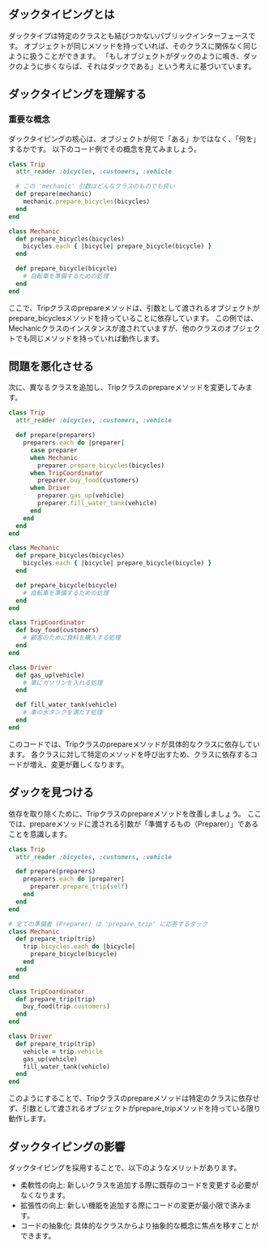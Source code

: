 ## ダックタイピングとは

ダックタイプは特定のクラスとも結びつかないパブリックインターフェースです。
オブジェクトが同じメソッドを持っていれば、そのクラスに関係なく同じように扱うことができます。
「もしオブジェクトがダックのように鳴き、ダックのように歩くならば、それはダックである」という考えに基づいています。

## ダックタイピングを理解する

### 重要な概念

ダックタイピングの核心は、オブジェクトが何で「ある」かではなく、「何を」するかです。
以下のコード例でその概念を見てみましょう。

```ruby
class Trip
  attr_reader :bicycles, :customers, :vehicle

  # この 'mechanic' 引数はどんなクラスのものでも良い
  def prepare(mechanic)
    mechanic.prepare_bicycles(bicycles)
  end
end

class Mechanic
  def prepare_bicycles(bicycles)
    bicycles.each { |bicycle| prepare_bicycle(bicycle) }
  end

  def prepare_bicycle(bicycle)
    # 自転車を準備するための処理
  end
end
```

ここで、Tripクラスのprepareメソッドは、引数として渡されるオブジェクトがprepare_bicyclesメソッドを持っていることに依存しています。
この例では、Mechanicクラスのインスタンスが渡されていますが、他のクラスのオブジェクトでも同じメソッドを持っていれば動作します。

## 問題を悪化させる
次に、異なるクラスを追加し、Tripクラスのprepareメソッドを変更してみます。

```ruby
class Trip
  attr_reader :bicycles, :customers, :vehicle

  def prepare(preparers)
    preparers.each do |preparer|
      case preparer
      when Mechanic
        preparer.prepare_bicycles(bicycles)
      when TripCoordinator
        preparer.buy_food(customers)
      when Driver
        preparer.gas_up(vehicle)
        preparer.fill_water_tank(vehicle)
      end
    end
  end
end

class Mechanic
  def prepare_bicycles(bicycles)
    bicycles.each { |bicycle| prepare_bicycle(bicycle) }
  end

  def prepare_bicycle(bicycle)
    # 自転車を準備するための処理
  end
end

class TripCoordinator
  def buy_food(customers)
    # 顧客のために食料を購入する処理
  end
end

class Driver
  def gas_up(vehicle)
    # 車にガソリンを入れる処理
  end

  def fill_water_tank(vehicle)
    # 車の水タンクを満たす処理
  end
end
```
このコードでは、Tripクラスのprepareメソッドが具体的なクラスに依存しています。
各クラスに対して特定のメソッドを呼び出すため、クラスに依存するコードが増え、変更が難しくなります。

## ダックを見つける
依存を取り除くために、Tripクラスのprepareメソッドを改善しましょう。
ここでは、prepareメソッドに渡される引数が「準備するもの（Preparer）」であることを意識します。

```ruby
class Trip
  attr_reader :bicycles, :customers, :vehicle

  def prepare(preparers)
    preparers.each do |preparer|
      preparer.prepare_trip(self)
    end
  end
end

# 全ての準備者 (Preparer) は 'prepare_trip' に応答するダック
class Mechanic
  def prepare_trip(trip)
    trip.bicycles.each do |bicycle|
      prepare_bicycle(bicycle)
    end
  end
end

class TripCoordinator
  def prepare_trip(trip)
    buy_food(trip.customers)
  end
end

class Driver
  def prepare_trip(trip)
    vehicle = trip.vehicle
    gas_up(vehicle)
    fill_water_tank(vehicle)
  end
end
```
このようにすることで、Tripクラスのprepareメソッドは特定のクラスに依存せず、引数として渡されるオブジェクトがprepare_tripメソッドを持っている限り動作します。

## ダックタイピングの影響
ダックタイピングを採用することで、以下のようなメリットがあります。

- 柔軟性の向上: 新しいクラスを追加する際に既存のコードを変更する必要がなくなります。
- 拡張性の向上: 新しい機能を追加する際にコードの変更が最小限で済みます。
- コードの抽象化: 具体的なクラスからより抽象的な概念に焦点を移すことができます。


